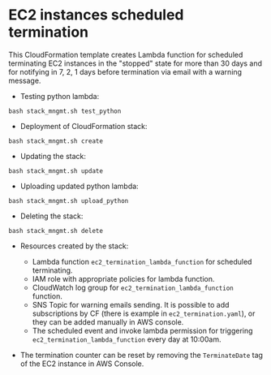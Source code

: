 # EC2 instances scheduled termination

This CloudFormation template creates Lambda function for scheduled terminating EC2 instances in the "stopped" state for
more than 30 days and for notifying in 7, 2, 1 days before termination via email with a warning message.

* Testing python lambda:

```
bash stack_mngmt.sh test_python
```

* Deployment of CloudFormation stack:

```
bash stack_mngmt.sh create
```

* Updating the stack:

```
bash stack_mngmt.sh update
```

* Uploading updated python lambda:

```
bash stack_mngmt.sh upload_python
```

* Deleting the stack:

```
bash stack_mngmt.sh delete
```

* Resources created by the stack:
    * Lambda function `ec2_termination_lambda_function` for scheduled terminating.
    * IAM role with appropriate policies for lambda function.
    * CloudWatch log group for `ec2_termination_lambda_function` function.
    * SNS Topic for warning emails sending. It is possible to add subscriptions by CF (there is example
      in `ec2_termination.yaml`), or they can be added manually in AWS console.
    * The scheduled event and invoke lambda permission for triggering `ec2_termination_lambda_function`
      every day at 10:00am.


* The termination counter can be reset by removing the `TerminateDate` tag of the EC2 instance in AWS Console.